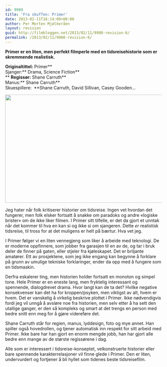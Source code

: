 ```yaml
---
id: 9989
title: 'Fra skuffen: Primer'
date: 2013-02-11T16:14:09+00:00
author: Per Morten Mjølkeråen
layout: revision
guid: http://filmbloggen.net/2013/02/11/9980-revision-6/
permalink: /2013/02/11/9980-revision-6/
---
```

**Primer er en liten, men perfekt filmperle med en tidsreisehistorie som er skremmende realistisk.**

**Originaltittel:** Primer**  
Sjanger:** Drama, Science Fiction**  
** **Regissør:** Shane Carruth**  
Manus:** Shane Carruth**  
Skuespillere:  **Shane Carruth, David Sillivan, Casey Gooden&#8230;

<a href="http://filmbloggen.net/?attachment_id=9983" rel="attachment wp-att-9983"><img src="http://filmbloggen.net/wp-content/uploads//2013/02/still-of-david-sullivan-and-shane-carruth-in-primer-large-picture-620x348.jpg" alt="" width="620" height="348" class="alignnone size-large wp-image-9983" /></a>

Jeg hater når folk kritiserer historier om tidsreise. Ingen vet hvordan det fungerer, men folk elsker fortsatt å snakke om paradoks og andre &laquo;logiske brister&raquo; om de ikke liker filmen. I Primer sitt tilfelle, er det da gjort et unntak når det kommer til hva en kan si og ikke si om sjangeren. Dette _er_ realistisk tidsreise, til tross for at det muligens er helt på bærtur. Hva vet jeg. 

I Primer følger vi en liten vennegjeng som liker å arbeide med teknologi. De er moderne oppfinnere, som jobber fra garasjen til en av de, og tar i bruk deler de finner på gaten, eller stjeler fra kjøleskapet. Det er briljante amatører. Ett av prosjektene, som jeg ikke engang kan begynne å forklare på grunn av umulige tekniske forklaringer, ender da opp med å fungere som en tidsmaskin.

Derfra eskalerer ting, men historien holder fortsatt en monoton og simpel tone. Hele Primer er en eneste lang, men fryktelig interessant og spennende, dialogdrevet drama. Hvor langt kan de ta det? Hvilke negative konsekvenser kan det ha for kroppen/psyken, men viktigst av alt, hvem er hvem. Det er vanskelig å virkelig beskrive plottet i Primer. Ikke nødvendigvis fordi jeg vil unngå å avsløre noe fra historien, men selv etter å ha sett den utallige ganger, er den så kompleks og smart at det trengs en person med bedre snitt enn meg for å gjøre videreføre det.

Shane Carruth står for regien, manus, lyddesign, foto og mye annet. Han spiller også hovedrollen, og tjener automatisk inn respekt for sitt arbeid med Primer. Ikke bare har han gjort en enorm mengde jobb, han har gjort alle bedre enn mange av de største regissørene i dag.

Alle som er interessert i tidsreise-konseptet, velkonstruerte historier eller bare spennende karakterrelasjoner vil finne glede i Primer. Den er liten, undervurdert og fortjener å bli hyllet som tidenes beste tidsreisefilm.